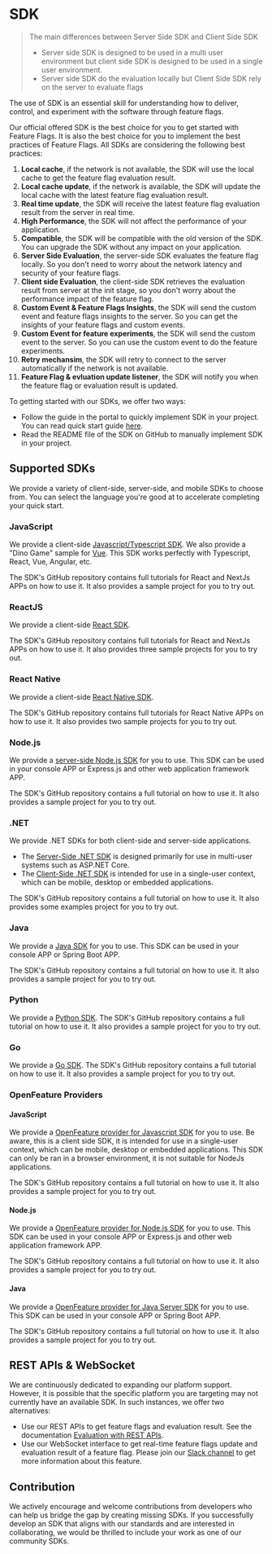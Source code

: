 # SDK

> The main differences between Server Side SDK and Client Side SDK
>
> - Server side SDK is designed to be used in a multi user environment but client side SDK is designed to be used in a single user environment.
> - Server side SDK do the evaluation locally but Client Side SDK rely on the server to evaluate flags 

The use of SDK is an essential skill for understanding how to deliver, control, and experiment with the software through feature flags.

Our official offered SDK is the best choice for you to get started with Feature Flags. It is also the best choice for you to implement the best practices of Feature Flags. All SDKs are considering the following best practices:

1. **Local cache**, if the network is not available, the SDK will use the local cache to get the feature flag evaluation result.
2. **Local cache update**, if the network is available, the SDK will update the local cache with the latest feature flag evaluation result.
3. **Real time update**, the SDK will receive the latest feature flag evaluation result from the server in real time.
4. **High Performance**, the SDK will not affect the performance of your application.
5. **Compatible**, the SDK will be compatible with the old version of the SDK. You can upgrade the SDK without any impact on your application.
6. **Server Side Evaluation**, the server-side SDK evaluates the feature flag locally. So you don't need to worry about the network latency and security of your feature flags.
7. **Client side Evaluation**, the client-side SDK retrieves the evaluation result from server at the init stage, so you don't worry about the performance impact of the feature flag.
8. **Custom Event & Feature Flags Insights**, the SDK will send the custom event and feature flags insights to the server. So you can get the insights of your feature flags and custom events.
9. **Custom Event for feature experiments**, the SDK will send the custom event to the server. So you can use the custom event to do the feature experiments.
10. **Retry mechansim**, the SDK will retry to connect to the server automatically if the network is not available.
11. **Feature Flag & evluation update listener**, the SDK will notify you when the feature flag or evaluation result is updated.

To getting started with our SDKs, we offer two ways:

- Follow the guide in the portal to quickly implement SDK in your project. You can read quick start guide [here](../getting-started/connect-an-sdk).
- Read the README file of the SDK on GitHub to manually implement SDK in your project.

## Supported SDKs

We provide a variety of client-side, server-side, and mobile SDKs to choose from. You can select the language you're good at to accelerate completing your quick start.

### JavaScript

We provide a client-side [Javascript/Typescript SDK](https://github.com/featbit/featbit-js-client-sdk). We also provide a "Dino Game" sample for [Vue](https://github.com/featbit/featbit-samples/tree/main/samples/dino-game/interactive-demo-vue). This SDK works perfectly with Typescript, React, Vue, Angular, etc.

The SDK's GitHub repository contains full tutorials for React and NextJs APPs on how to use it. It also provides a sample project for you to try out.

### ReactJS

We provide a client-side [React SDK](https://github.com/featbit/featbit-react-client-sdk).

The SDK's GitHub repository contains full tutorials for React and NextJs APPs on how to use it. It also provides three sample projects for you to try out.

### React Native

We provide a client-side [React Native SDK](https://github.com/featbit/featbit-react-native-sdk).

The SDK's GitHub repository contains full tutorials for React Native APPs on how to use it. It also provides two sample projects for you to try out.


### Node.js

We provide a [server-side Node.js SDK](https://github.com/featbit/featbit-node-server-sdk) for you to use. This SDK can be used in your console APP or Express.js and other web application framework APP.

The SDK's GitHub repository contains a full tutorial on how to use it. It also provides a sample project for you to try out.

### .NET

We provide .NET SDKs for both client-side and server-side applications.
- The [Server-Side .NET SDK](https://github.com/featbit/featbit-dotnet-sdk)  is designed primarily for use in multi-user systems such as ASP.NET Core.
- The [Client-Side .NET SDK](https://github.com/featbit/featbit-dotnet-client-sdk) is intended for use in a single-user context, which can be mobile, desktop or embedded applications.

The SDK's GitHub repository contains a full tutorial on how to use it. It also provides some examples project for you to try out.

### Java

We provide a [Java SDK](https://github.com/featbit/featbit-java-sdk) for you to use. This SDK can be used in your console APP or Spring Boot APP. 

The SDK's GitHub repository contains a full tutorial on how to use it. It also provides a sample project for you to try out.

### Python

We provide a [Python SDK](https://github.com/featbit/featbit-python-sdk). The SDK's GitHub repository contains a full tutorial on how to use it. It also provides a sample project for you to try out.

### Go

We provide a [Go SDK](https://github.com/featbit/featbit-go-sdk). The SDK's GitHub repository contains a full tutorial on how to use it. It also provides a sample project for you to try out.

### OpenFeature Providers

#### JavaScript

We provide a [OpenFeature provider for Javascript SDK](https://github.com/featbit/featbit-js-client-openfeature-provider) for you to use. Be aware, this is a client side SDK, it is intended for use in a single-user context, which can be mobile, desktop or embedded applications. This SDK can only be ran in a browser environment, it is not suitable for NodeJs applications.

The SDK's GitHub repository contains a full tutorial on how to use it. It also provides a sample project for you to try out.

#### Node.js

We provide a [OpenFeature provider for Node.js SDK](https://github.com/featbit/openfeature-provider-node-server) for you to use. This SDK can be used in your console APP or Express.js and other web application framework APP.

The SDK's GitHub repository contains a full tutorial on how to use it. It also provides a sample project for you to try out.

#### Java

We provide a [OpenFeature provider for Java Server SDK](https://github.com/featbit/featbit-openfeature-provider-java-server) for you to use. This SDK can be used in your console APP or Spring Boot APP. 

The SDK's GitHub repository contains a full tutorial on how to use it. It also provides a sample project for you to try out.

## REST APIs & WebSocket

We are continuously dedicated to expanding our platform support. However, it is possible that the specific platform you are targeting may not currently have an available SDK. In such instances, we offer two alternatives:

- Use our REST APIs to get feature flags and evaluation result. See the documentation [Evaluation with REST APIs](retrieve-feature-flags-with-api).
- Use our WebSocket interface to get real-time feature flags update and evaluation result of a feature flag. Please join our [Slack channel](https://join.slack.com/t/featbit/shared_invite/zt-1ew5e2vbb-x6Apan1xZOaYMnFzqZkGNQ) to get more information about this feature.

## Contribution

We actively encourage and welcome contributions from developers who can help us bridge the gap by creating missing SDKs. If you successfully develop an SDK that aligns with our standards and are interested in collaborating, we would be thrilled to include your work as one of our community SDKs.
